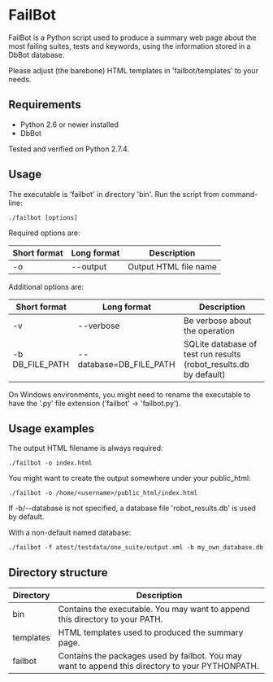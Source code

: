FailBot
=======

FailBot is a Python script used to produce a summary web page about the most failing
suites, tests and keywords, using the information stored in a DbBot database.

Please adjust (the barebone) HTML templates in 'failbot/templates' to your needs.


Requirements
------------
* Python 2.6 or newer installed
* DbBot

Tested and verified on Python 2.7.4.


Usage
-----
The executable is 'failbot' in directory 'bin'. Run the script from command-line:

    ./failbot [options]

Required options are:

Short format    | Long format             | Description
--------------- |-------------------------| ------------------------------------------
-o              | --output                 | Output HTML file name

Additional options are:

Short format    | Long format             | Description
--------------- |-------------------------| ------------------------------------------
-v              | --verbose               | Be verbose about the operation
-b DB_FILE_PATH | --database=DB_FILE_PATH | SQLite database of test run results (robot_results.db by default)

On Windows environments, you might need to rename the executable to have the '.py' file extension
('failbot' -> 'failbot.py').


Usage examples
--------------

The output HTML filename is always required:

    ./failbot -o index.html

You might want to create the output somewhere under your public_html:

    ./failbot -o /home/<username>/public_html/index.html

If -b/--database is not specified, a database file 'robot_results.db' is used by default.

With a non-default named database:

    ./failbot -f atest/testdata/one_suite/output.xml -b my_own_database.db


Directory structure
-------------------

Directory | Description
----------|------------
bin       | Contains the executable. You may want to append this directory to your PATH.
templates | HTML templates used to produced the summary page.
failbot   | Contains the packages used by failbot. You may want to append this directory to your PYTHONPATH.
